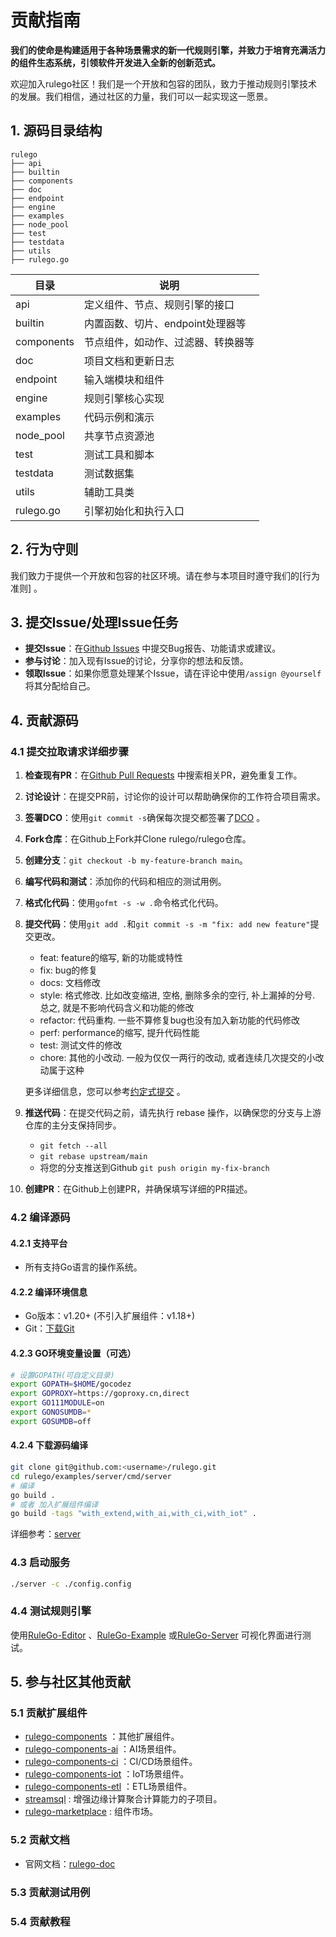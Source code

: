 
# 贡献指南

**我们的使命是构建适用于各种场景需求的新一代规则引擎，并致力于培育充满活力的组件生态系统，引领软件开发进入全新的创新范式。**

欢迎加入rulego社区！我们是一个开放和包容的团队，致力于推动规则引擎技术的发展。我们相信，通过社区的力量，我们可以一起实现这一愿景。

## 1. 源码目录结构

```
rulego
├── api
├── builtin
├── components
├── doc
├── endpoint
├── engine
├── examples
├── node_pool
├── test
├── testdata
├── utils
├── rulego.go
```

| 目录         | 说明                   |
|------------|----------------------|
| api        | 定义组件、节点、规则引擎的接口      |
| builtin    | 内置函数、切片、endpoint处理器等 |
| components | 节点组件，如动作、过滤器、转换器等    |
| doc        | 项目文档和更新日志            |
| endpoint   | 输入端模块和组件             |
| engine     | 规则引擎核心实现             |
| examples   | 代码示例和演示              |
| node_pool  | 共享节点资源池              |
| test       | 测试工具和脚本              |
| testdata   | 测试数据集                |
| utils      | 辅助工具类                |
| rulego.go  | 引擎初始化和执行入口           |

## 2. 行为守则

我们致力于提供一个开放和包容的社区环境。请在参与本项目时遵守我们的[行为准则] 。

## 3. 提交Issue/处理Issue任务

- **提交Issue**：在[Github Issues](https://github.com/rulego/rulego/issues) 中提交Bug报告、功能请求或建议。
- **参与讨论**：加入现有Issue的讨论，分享你的想法和反馈。
- **领取Issue**：如果你愿意处理某个Issue，请在评论中使用`/assign @yourself`将其分配给自己。

## 4. 贡献源码

### 4.1 提交拉取请求详细步骤

1. **检查现有PR**：在[Github Pull Requests](https://github.com/rulego/rulego/pulls) 中搜索相关PR，避免重复工作。
2. **讨论设计**：在提交PR前，讨论你的设计可以帮助确保你的工作符合项目需求。
3. **签署DCO**：使用`git commit -s`确保每次提交都签署了[DCO](https://developercertificate.org) 。
4. **Fork仓库**：在Github上Fork并Clone rulego/rulego仓库。
5. **创建分支**：`git checkout -b my-feature-branch main`。
6. **编写代码和测试**：添加你的代码和相应的测试用例。
7. **格式化代码**：使用`gofmt -s -w .`命令格式化代码。
8. **提交代码**：使用`git add .`和`git commit -s -m "fix: add new feature"`提交更改。
    - feat: feature的缩写, 新的功能或特性
    - fix: bug的修复
    - docs: 文档修改
    - style: 格式修改. 比如改变缩进, 空格, 删除多余的空行, 补上漏掉的分号. 总之, 就是不影响代码含义和功能的修改
    - refactor: 代码重构. 一些不算修复bug也没有加入新功能的代码修改
    - perf: performance的缩写, 提升代码性能
    - test: 测试文件的修改
    - chore: 其他的小改动. 一般为仅仅一两行的改动, 或者连续几次提交的小改动属于这种

   更多详细信息，您可以参考[约定式提交](https://www.conventionalcommits.org/zh-hans/v1.0.0/) 。
9. **推送代码**：在提交代码之前，请先执行 rebase 操作，以确保您的分支与上游仓库的主分支保持同步。
   - `git fetch --all`
   - `git rebase upstream/main`
   - 将您的分支推送到Github `git push origin my-fix-branch`
11. **创建PR**：在Github上创建PR，并确保填写详细的PR描述。

### 4.2 编译源码

#### 4.2.1 支持平台
- 所有支持Go语言的操作系统。

#### 4.2.2 编译环境信息
- Go版本：v1.20+ (不引入扩展组件：v1.18+)
- Git：[下载Git](https://git-scm.com/downloads)

#### 4.2.3 GO环境变量设置（可选）
```bash
# 设置GOPATH(可自定义目录)
export GOPATH=$HOME/gocodez
export GOPROXY=https://goproxy.cn,direct
export GO111MODULE=on
export GONOSUMDB=*
export GOSUMDB=off
```

#### 4.2.4 下载源码编译
```bash
git clone git@github.com:<username>/rulego.git
cd rulego/examples/server/cmd/server
# 编译
go build .
# 或者 加入扩展组件编译
go build -tags "with_extend,with_ai,with_ci,with_iot" .
```
详细参考：[server](examples/server/README_ZH.md)
### 4.3 启动服务
```bash
./server -c ./config.config
```

### 4.4 测试规则引擎
使用[RuleGo-Editor](https://editor.rulego.cc/) 、[RuleGo-Example](https://example.rulego.cc/) 或[RuleGo-Server](http://8.134.32.225:9090/ui/) 可视化界面进行测试。

## 5. 参与社区其他贡献

### 5.1 贡献扩展组件
- [rulego-components](https://github.com/rulego/rulego-components) ：其他扩展组件。
- [rulego-components-ai](https://github.com/rulego/rulego-components-ai) ：AI场景组件。
- [rulego-components-ci](https://github.com/rulego/rulego-components-ci) ：CI/CD场景组件。
- [rulego-components-iot](https://github.com/rulego/rulego-components-iot) ：IoT场景组件。
- [rulego-components-etl](https://github.com/rulego/rulego-components-etl) ：ETL场景组件。
- [streamsql](https://github.com/rulego/streamsql) : 增强边缘计算聚合计算能力的子项目。
- [rulego-marketplace](https://github.com/rulego/rulego-marketplace) : 组件市场。

### 5.2 贡献文档
- 官网文档：[rulego-doc](https://github.com/rulego/rulego-doc)

### 5.3 贡献测试用例

### 5.4 贡献教程

